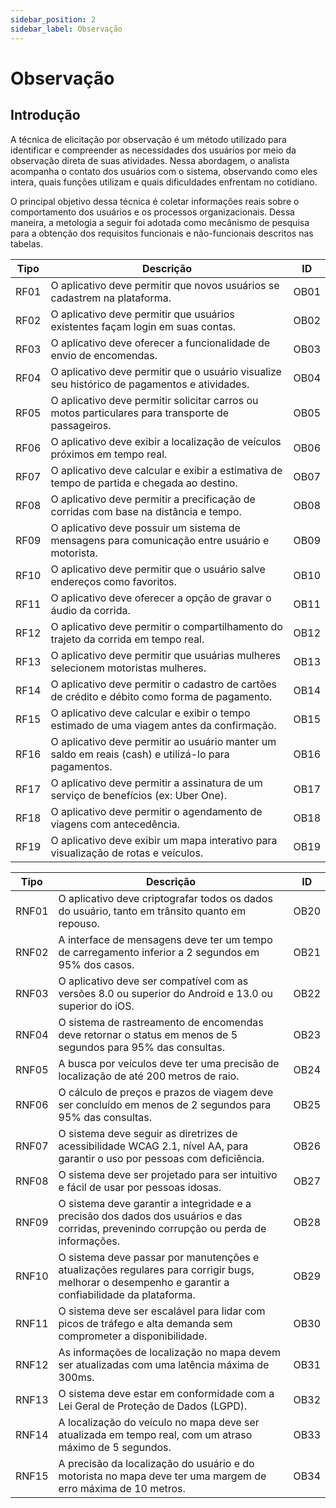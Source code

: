 ```yaml
---
sidebar_position: 2
sidebar_label: Observação
---
```

# Observação
## Introdução
 A técnica de elicitação por observação é um método utilizado  para identificar e compreender as necessidades dos usuários por meio da observação direta de suas atividades. Nessa abordagem, o analista acompanha o contato dos usuários com o sistema, observando como eles intera, quais funções utilizam e quais dificuldades enfrentam no cotidiano. 
 
 O principal objetivo dessa técnica é coletar informações reais sobre o comportamento dos usuários e os processos organizacionais. Dessa maneira, a metologia a seguir foi adotada como mecânismo de pesquisa para a obtenção dos requisitos funcionais e não-funcionais descritos nas tabelas.
 
| Tipo  | Descrição                                                                                              | ID   |
|-------|--------------------------------------------------------------------------------------------------------|------|
| RF01  | O aplicativo deve permitir que novos usuários se cadastrem na plataforma.                                | OB01 |
| RF02  | O aplicativo deve permitir que usuários existentes façam login em suas contas.                           | OB02 |
| RF03  | O aplicativo deve oferecer a funcionalidade de envio de encomendas.                                    | OB03 |
| RF04  | O aplicativo deve permitir que o usuário visualize seu histórico de pagamentos e atividades.             | OB04 |
| RF05  | O aplicativo deve permitir solicitar carros ou motos particulares para transporte de passageiros.         | OB05 |
| RF06  | O aplicativo deve exibir a localização de veículos próximos em tempo real.                               | OB06 |
| RF07  | O aplicativo deve calcular e exibir a estimativa de tempo de partida e chegada ao destino.               | OB07 |
| RF08  | O aplicativo deve permitir a precificação de corridas com base na distância e tempo.                     | OB08 |
| RF09  | O aplicativo deve possuir um sistema de mensagens para comunicação entre usuário e motorista.             | OB09 |
| RF10  | O aplicativo deve permitir que o usuário salve endereços como favoritos.                                 | OB10 |
| RF11  | O aplicativo deve oferecer a opção de gravar o áudio da corrida.                                         | OB11 |
| RF12  | O aplicativo deve permitir o compartilhamento do trajeto da corrida em tempo real.                       | OB12 |
| RF13  | O aplicativo deve permitir que usuárias mulheres selecionem motoristas mulheres.                         | OB13 |
| RF14  | O aplicativo deve permitir o cadastro de cartões de crédito e débito como forma de pagamento.            | OB14 |
| RF15  | O aplicativo deve calcular e exibir o tempo estimado de uma viagem antes da confirmação.                  | OB15 |
| RF16  | O aplicativo deve permitir ao usuário manter um saldo em reais (cash) e utilizá-lo para pagamentos.       | OB16 |
| RF17  | O aplicativo deve permitir a assinatura de um serviço de benefícios (ex: Uber One).                       | OB17 |
| RF18  | O aplicativo deve permitir o agendamento de viagens com antecedência.                                    | OB18 |
| RF19  | O aplicativo deve exibir um mapa interativo para visualização de rotas e veículos.                        | OB19 |

| Tipo   | Descrição                                                                                                                                               | ID   |
|--------|---------------------------------------------------------------------------------------------------------------------------------------------------------|------|
| RNF01  | O aplicativo deve criptografar todos os dados do usuário, tanto em trânsito quanto em repouso.                                                          | OB20 |
| RNF02  | A interface de mensagens deve ter um tempo de carregamento inferior a 2 segundos em 95% dos casos.                                                      | OB21 |
| RNF03  | O aplicativo deve ser compatível com as versões 8.0 ou superior do Android e 13.0 ou superior do iOS.                                                   | OB22 |
| RNF04  | O sistema de rastreamento de encomendas deve retornar o status em menos de 5 segundos para 95% das consultas.                                           | OB23 |
| RNF05  | A busca por veículos deve ter uma precisão de localização de até 200 metros de raio.                                                                    | OB24 |
| RNF06  | O cálculo de preços e prazos de viagem deve ser concluído em menos de 2 segundos para 95% das consultas.                                                 | OB25 |
| RNF07  | O sistema deve seguir as diretrizes de acessibilidade WCAG 2.1, nível AA, para garantir o uso por pessoas com deficiência.                               | OB26 |
| RNF08  | O sistema deve ser projetado para ser intuitivo e fácil de usar por pessoas idosas.                                                                     | OB27 |
| RNF09  | O sistema deve garantir a integridade e a precisão dos dados dos usuários e das corridas, prevenindo corrupção ou perda de informações.                  | OB28 |
| RNF10  | O sistema deve passar por manutenções e atualizações regulares para corrigir bugs, melhorar o desempenho e garantir a confiabilidade da plataforma.      | OB29 |
| RNF11  | O sistema deve ser escalável para lidar com picos de tráfego e alta demanda sem comprometer a disponibilidade.                                          | OB30 |
| RNF12  | As informações de localização no mapa devem ser atualizadas com uma latência máxima de 300ms.                                                           | OB31 |
| RNF13  | O sistema deve estar em conformidade com a Lei Geral de Proteção de Dados (LGPD).                                                                       | OB32 |
| RNF14  | A localização do veículo no mapa deve ser atualizada em tempo real, com um atraso máximo de 5 segundos.                                                 | OB33 |
| RNF15  | A precisão da localização do usuário e do motorista no mapa deve ter uma margem de erro máxima de 10 metros.                                            | OB34 |
